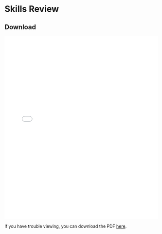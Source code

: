 # Skills Review  

## Download

<embed src="book\_static\Skills_Review.pdf" width="100%" height="600px" type="application/pdf">

If you have trouble viewing, you can download the PDF [here](book\_static\Skills_Review.pdf).
